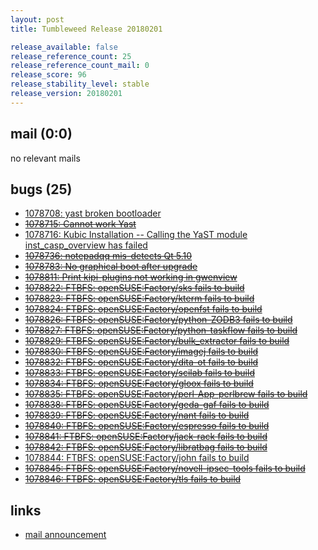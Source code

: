 ```yaml
---
layout: post
title: Tumbleweed Release 20180201

release_available: false
release_reference_count: 25
release_reference_count_mail: 0
release_score: 96
release_stability_level: stable
release_version: 20180201
---
```


## mail (0:0)

no relevant mails

## bugs (25)

<!--more-->

- [1078708: yast broken bootloader](https://bugzilla.opensuse.org/show_bug.cgi?id=1078708)
- ~~[1078715: Cannot work Yast](https://bugzilla.opensuse.org/show_bug.cgi?id=1078715)~~
- [1078716: Kubic Installation -- Calling the YaST module inst_casp_overview has failed](https://bugzilla.opensuse.org/show_bug.cgi?id=1078716)
- ~~[1078736: notepadqq mis-detects Qt 5.10](https://bugzilla.opensuse.org/show_bug.cgi?id=1078736)~~
- ~~[1078783: No graphical boot after upgrade](https://bugzilla.opensuse.org/show_bug.cgi?id=1078783)~~
- ~~[1078811: Print kipi-plugins not working in gwenview](https://bugzilla.opensuse.org/show_bug.cgi?id=1078811)~~
- ~~[1078822: FTBFS: openSUSE:Factory/sks fails to build](https://bugzilla.opensuse.org/show_bug.cgi?id=1078822)~~
- ~~[1078823: FTBFS: openSUSE:Factory/kterm fails to build](https://bugzilla.opensuse.org/show_bug.cgi?id=1078823)~~
- ~~[1078824: FTBFS: openSUSE:Factory/openfst fails to build](https://bugzilla.opensuse.org/show_bug.cgi?id=1078824)~~
- ~~[1078826: FTBFS: openSUSE:Factory/python-ZODB3 fails to build](https://bugzilla.opensuse.org/show_bug.cgi?id=1078826)~~
- ~~[1078827: FTBFS: openSUSE:Factory/python-taskflow fails to build](https://bugzilla.opensuse.org/show_bug.cgi?id=1078827)~~
- ~~[1078829: FTBFS: openSUSE:Factory/bulk_extractor fails to build](https://bugzilla.opensuse.org/show_bug.cgi?id=1078829)~~
- ~~[1078830: FTBFS: openSUSE:Factory/imagej fails to build](https://bugzilla.opensuse.org/show_bug.cgi?id=1078830)~~
- ~~[1078832: FTBFS: openSUSE:Factory/dita-ot fails to build](https://bugzilla.opensuse.org/show_bug.cgi?id=1078832)~~
- ~~[1078833: FTBFS: openSUSE:Factory/scilab fails to build](https://bugzilla.opensuse.org/show_bug.cgi?id=1078833)~~
- ~~[1078834: FTBFS: openSUSE:Factory/gloox fails to build](https://bugzilla.opensuse.org/show_bug.cgi?id=1078834)~~
- ~~[1078835: FTBFS: openSUSE:Factory/perl-App-perlbrew fails to build](https://bugzilla.opensuse.org/show_bug.cgi?id=1078835)~~
- ~~[1078838: FTBFS: openSUSE:Factory/geda-gaf fails to build](https://bugzilla.opensuse.org/show_bug.cgi?id=1078838)~~
- ~~[1078839: FTBFS: openSUSE:Factory/nant fails to build](https://bugzilla.opensuse.org/show_bug.cgi?id=1078839)~~
- ~~[1078840: FTBFS: openSUSE:Factory/espresso fails to build](https://bugzilla.opensuse.org/show_bug.cgi?id=1078840)~~
- ~~[1078841: FTBFS: openSUSE:Factory/jack-rack fails to build](https://bugzilla.opensuse.org/show_bug.cgi?id=1078841)~~
- ~~[1078842: FTBFS: openSUSE:Factory/libratbag fails to build](https://bugzilla.opensuse.org/show_bug.cgi?id=1078842)~~
- [1078844: FTBFS: openSUSE:Factory/john fails to build](https://bugzilla.opensuse.org/show_bug.cgi?id=1078844)
- ~~[1078845: FTBFS: openSUSE:Factory/novell-ipsec-tools fails to build](https://bugzilla.opensuse.org/show_bug.cgi?id=1078845)~~
- ~~[1078846: FTBFS: openSUSE:Factory/tls fails to build](https://bugzilla.opensuse.org/show_bug.cgi?id=1078846)~~



## links

- [mail announcement](https://lists.opensuse.org/opensuse-factory/2018-02/msg00106.html)
